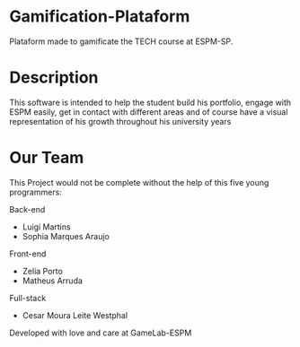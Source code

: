 # Gamification-Plataform
Plataform made to gamificate the TECH course at ESPM-SP. 

# Description
This software is intended to help the student build his portfolio, engage with ESPM easily, get in contact with different areas and of course have a visual representation of his growth throughout his university years

# Our Team
This Project would not be complete without the help of this five young programmers:

Back-end
- Luigi Martins
- Sophia Marques Araujo

Front-end
- Zelia Porto
- Matheus Arruda

Full-stack
- Cesar Moura Leite Westphal


Developed with love and care at GameLab-ESPM
